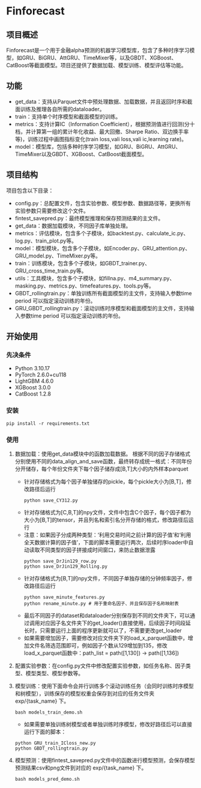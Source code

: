 # Finforecast

## 项目概述

Finforecast是一个用于金融alpha预测的机器学习模型库，包含了多种时序学习模型，如GRU、BiGRU、AttGRU、TimeMixer等，以及GBDT、XGBoost、CatBoost等截面模型。项目还提供了数据加载、模型训练、模型评估等功能。

## 功能

- get_data：支持从Parquet文件中预处理数据、加载数据，并且返回时序和截面训练及推理各自所需的dataloader。
- train：支持单个时序模型和截面模型的训练。
- metrics：支持计算IC（Information Coefficient），根据预测值进行回测(分十档，并计算第一组的累计年化收益、最大回撤、Sharpe Ratio、双边换手率等)，训练过程中画图指标变化(train loss,vali loss,vali ic,learning rate)。
- model：模型库，包括多种时序学习模型，如GRU、BiGRU、AttGRU、TimeMixer以及GBDT、XGBoost、CatBoost截面模型。

## 项目结构

项目包含以下目录：

- config.py：总配置文件，包含实验参数、模型参数、数据路径等，更换所有实验参数只需要修改这个文件。
- fintest_savepred.py：最终模型推理和保存预测结果的主文件。
- get_data：数据加载模块，不同因子库单独处理。
- metrics：评估模块，包含多个子模块，如backtest.py、calculate_ic.py、log.py、train_plot.py等。
- model：模型模块，包含多个子模块，如Encoder.py、GRU_attention.py、GRU_model.py、TimeMixer.py等。
- train：训练模块，包含多个子模块，如GBDT_trainer.py、GRU_cross_time_train.py等。
- utils：工具模块，包含多个子模块，如fillna.py、m4_summary.py、masking.py、metrics.py、timefeatures.py、tools.py等。
- GBDT_rollingtrain.py：单独训练所有截面模型的主文件，支持输入参数time period 可以指定滚动训练的年份。
- GRU_GBDT_rollingtrain.py：滚动训练时序模型和截面模型的主文件，支持输入参数time period 可以指定滚动训练的年份。

## 开始使用

### 先决条件

- Python 3.10.17
- PyTorch 2.6.0+cu118
- LightGBM 4.6.0
- XGBoost 3.0.0
- CatBoost 1.2.8

### 安装

```
pip install -r requirements.txt
```

### 使用

1. 数据加载：使用get_data模块中的函数加载数据。
   根据不同的因子存储格式分别使用不同的data_align_and_save函数，最终转存成统一格式：不同年份分开储存，每个年份文件夹下每个因子储存成[B,T]大小的内外样本parquet

   - 针对存储格式为每个因子单独储存的pickle，每个pickle大小为[B,T]，修改路径后运行
      ```
      python save_CY312.py
      ```
   - 针对存储格式为[C,B,T]的npy文件，文件中包含C个因子，每个因子都为大小为[B,T]的tensor，并且列名和索引名分开存储的格式，修改路径后运行
   - 注意：如果因子分成两种类型：‘利用交易时间之前计算的因子值’和‘利用全天数据计算的因子值’，下面的脚本需要运行两次，后续时序loader中自动读取不同类型的因子拼接成时间窗口，来防止数据泄露
      ```
      python save_DrJin129_row.py
      python save_DrJin129_Rolling.py
      ```
   - 针对存储格式为[B,T]的npy文件，不同因子单独存储的分钟频率因子，修改路径后运行
      ```
      python save_minute_features.py
      python rename_minute.py # 用于重命名因子、并且保存因子名称映射表
      ```
   - 最后不同因子的dataset和dataloader分别保存到不同的文件夹下，可以通过调用对应因子名文件夹下的get_loader()直接使用，后续因子时间段延长时，只需要运行上面的程序更新就可以了，不需要更改get_loader
   - 如果需要增加因子，需要修改对应文件夹下的load_x_parquet函数中，增加文件名筛选范围即可，例如因子个数从129增加到135，修改load_x_parquet函数中：path_list = path([1,130]) -> path([1,136])
   

2. 配置实验参数：在config.py文件中修改配置实验参数，如任务名称、因子类型、模型类型、模型参数等。
3. 模型训练：使用下面命令会并行训练多个滚动训练任务（会同时训练时序模型和树模型），训练保存的模型权重会保存到对应的任务文件夹 exp/{task_name} 下。
   ```
   bash models_train_demo.sh
   ```
   - 如果需要单独训练树模型或者单独训练时序模型，修改好路径后可以直接运行下面的脚本：
   ```
   python GRU_train_ICloss_new.py
   python GBDT_rollingtrain.py
   ```


4. 模型预测：使用fintest_savepred.py文件中的函数进行模型预测，会保存模型预测结果csv和png文件到对应的 exp/{task_name} 下。
   ```
   bash models_pred_demo.sh
   ```
   
   